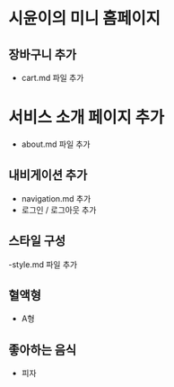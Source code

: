 # 시윤이의 미니 홈페이지

## 장바구니 추가

- cart.md 파일 추가

# 서비스 소개 페이지 추가

- about.md 파일 추가

## 내비게이션 추가

- navigation.md 추가
- 로그인 / 로그아웃 추가

## 스타일 구성

-style.md 파일 추가

## 혈액형

- A형

## 좋아하는 음식

- 피자
